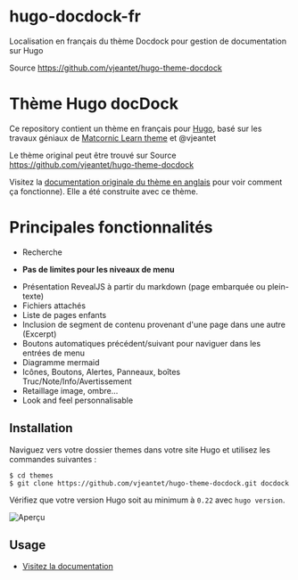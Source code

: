 # hugo-docdock-fr
Localisation en français du thème Docdock pour gestion de documentation sur Hugo 

Source https://github.com/vjeantet/hugo-theme-docdock

# Thème Hugo docDock

Ce repository contient un thème en français pour [Hugo](https://gohugo.io/), basé sur les travaux géniaux de [Matcornic Learn theme](https://github.com/matcornic/hugo-theme-learn/) et @vjeantet 

Le thème original peut être trouvé sur Source https://github.com/vjeantet/hugo-theme-docdock

Visitez la [documentation originale du thème en anglais](http://docdock.netlify.com/) pour voir comment ça fonctionne). Elle a été construite avec ce thème.

# Principales fonctionnalités

- Recherche 
* **Pas de limites pour les niveaux de menu**
- Présentation RevealJS à partir du markdown (page embarquée ou plein-texte)
- Fichiers attachés
- Liste de pages enfants
- Inclusion de segment de contenu provenant d'une page dans une autre (Excerpt)
- Boutons automatiques précédent/suivant pour naviguer dans les entrées de menu
- Diagramme mermaid
- Icônes, Boutons, Alertes, Panneaux, boîtes Truc/Note/Info/Avertissement
- Retaillage image, ombre...
- Look and feel personnalisable 

## Installation
Naviguez vers votre dossier themes dans votre site Hugo et utilisez les commandes suivantes :
```
$ cd themes
$ git clone https://github.com/vjeantet/hugo-theme-docdock.git docdock
```

Vérifiez que votre version Hugo soit au minimum à `0.22` avec  `hugo version`.

![Aperçu](https://github.com/vjeantet/hugo-theme-docdock/raw/master/images/tn.png)

## Usage

- [Visitez la documentation](http://docdock.netlify.com/)
